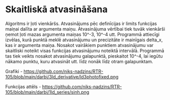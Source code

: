 # Skaitliskā atvasināšana
Algoritms ir ļoti vienkāršs. Atvasinājums pēc definīcijas ir limits funkcijas maiņai dalīta ar argumenta maiņu. Atvasinājuma vērtībai tiek tuvāk vienkārši ņemot ļoti mazas argumenta maiņas 10^-3, 10^-4 utt. Programmā attiecīgi izvēlas, kurā punktā meklē atvasinājumu un precizitāte ir mainīgais delta_x, kas ir argumenta maiņa. Nosakot vairākiem punktiem atvasinājumu var skaitliski noteikt visas funkcijas atvasinājumu noteiktā intervālā. Programmā tas tiek veikts nosakot atvasinājumu galapunktā, pieskaitot 10^-4, lai iegūtu nākamo punktu, kuru atvasināt utt. līdz nonāk līdz otram galapunktam.

Grafiki - https://github.com/niks-nadzins/RTR-105/blob/main/darbi/3ld_derivative/ld3photofixed.png

Funkcijas attēls - https://github.com/niks-nadzins/RTR-105/blob/main/darbi/1ld_series/sinh.png
